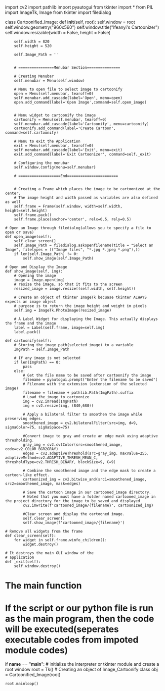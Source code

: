 import cv2
import pathlib
import pyautogui
from tkinter import *
from PIL import ImageTk, Image
from tkinter import filedialog

class Cartoonified_Image:
    def __init__(self, root):
        self.window = root
        self.window.geometry("960x560")
        self.window.title("Ifeanyi's Cartoonizer")
        self.window.resizable(width = False, height = False)

        self.width = 820
        self.height = 520

        self.Image_Path = ''

    
        # ================Menubar Section===============
    
        # Creating Menubar
        self.menubar = Menu(self.window)

        # Menu to open file to select image to cartoonify
        open = Menu(self.menubar, tearoff=0)
        self.menubar.add_cascade(label='Open', menu=open)
        open.add_command(label='Open Image',command=self.open_image)
        
        
        # Menu widget to cartoonify the image
        cartoonify = Menu(self.menubar, tearoff=0)
        self.menubar.add_cascade(label='Cartoonify', menu=cartoonify)
        cartoonify.add_command(label='Create Cartoon', command=self.cartoonify)
        
        # Menu to exit the Application
        exit = Menu(self.menubar, tearoff=0)
        self.menubar.add_cascade(label='Exit', menu=exit)
        exit.add_command(label='Exit Cartoonizer', command=self._exit)

        # Configuring the menubar
        self.window.config(menu=self.menubar)

        # ===================End=======================


        # Creating a Frame which places the image to be cartoonized at the center. 
        # The image height and width passed as variables are also defined as well 
        self.frame = Frame(self.window, width=self.width, height=self.height)
        self.frame.pack()
        self.frame.place(anchor='center', relx=0.5, rely=0.5)

    # Open an Image through filedialog(allows you to specify a file to open or save)
    def open_image(self):
        self.clear_screen()
        self.Image_Path = filedialog.askopenfilename(title = "Select an Image", filetypes = (("Image files", "*.jpg *.jpeg *.png"),))
        if len(self.Image_Path) != 0:
            self.show_image(self.Image_Path)
    
    # Open and Display the Image
    def show_image(self, img):
        # Opening the image
        image = Image.open(img)
        # resize the image, so that it fits to the screen
        resized_image = image.resize((self.width, self.height))

        # Create an object of tkinter ImageTk becuase tkinter ALWAYS expects an image object
        # purpose is to return the image height and weight in pixels
        self.img = ImageTk.PhotoImage(resized_image)

        # A Label Widget for displaying the Image. This actually displays the frame and the image
        label = Label(self.frame, image=self.img)
        label.pack()

    def cartoonify(self):
        # Storing the image path(selected image) to a variable
        ImgPath = self.Image_Path

        # If any image is not selected 
        if len(ImgPath) == 0:
            pass
        else:
            # Get the file name to be saved after cartoonify the image
            filename = pyautogui.prompt("Enter the filename to be saved")
            # Filename with the extension (extension of the selected image)
            filename = filename + pathlib.Path(ImgPath).suffix
            # Load the image to cartoonize        
            img = cv2.imread(ImgPath)
            img = cv2.resize(img, (840,680))

            # Apply a bilateral filter to smoothen the image while preserving edges.
            smoothened_image = cv2.bilateralFilter(src=img, d=9, sigmaColor=75, sigmaSpace=75)

            #Convert image to gray and create an edge mask using adaptive thresholding.
            gray_img = cv2.cvtColor(src=smoothened_image, code=cv2.COLOR_BGR2GRAY)
            edges = cv2.adaptiveThreshold(src=gray_img, maxValue=255, adaptiveMethod=cv2.ADAPTIVE_THRESH_MEAN_C, thresholdType=cv2.THRESH_BINARY, blockSize=9, C=9)
            
            # Combine the smoothened image and the edge mask to create a cartoon-like effect.
            cartoonized_img = cv2.bitwise_and(src1=smoothened_image, src2=smoothened_image, mask=edges)
        
            # Save the cartoon image in our cartooned_image directory.
            # Noted that you must have a folder named cartooned_image in the project directory for the image to be saved and displayed
            cv2.imwrite(f'cartooned_image/{filename}', cartoonized_img)

            #Clear screen and display the cartooned image.
            self.clear_screen()
            self.show_image(f'cartooned_image/{filename}')

    # Remove all widgets from the frame
    def clear_screen(self):
        for widget in self.frame.winfo_children():
            widget.destroy()

    # It destroys the main GUI window of the
    # application
    def _exit(self):
        self.window.destroy()

# The main function
# If the script or our python file is run as the main program, then the code will be executed(seperates executable codes from impoted module codes)
if __name__ == "__main__":
    # initialize the interpreter or tkinter module and create a root window
    root = Tk()
    # Creating an object of Image_Cartoonify class
    obj = Cartoonified_Image(root)
    
    root.mainloop()



        
